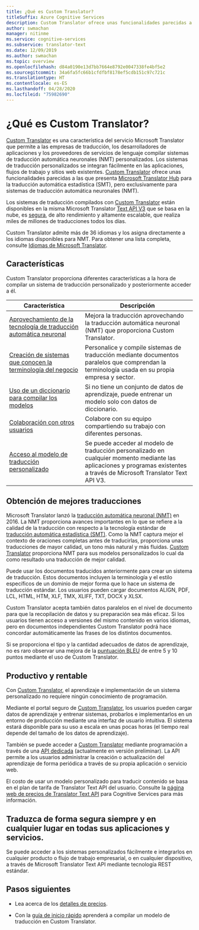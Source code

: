 ```yaml
---
title: ¿Qué es Custom Translator?
titleSuffix: Azure Cognitive Services
description: Custom Translator ofrece unas funcionalidades parecidas a las que presenta Microsoft Translator Hub para la traducción automática estadística (SMT), pero exclusivamente para sistemas de traducción automática neuronales (NMT).
author: swmachan
manager: nitinme
ms.service: cognitive-services
ms.subservice: translator-text
ms.date: 12/09/2019
ms.author: swmachan
ms.topic: overview
ms.openlocfilehash: d84a0190e13d7bb7664e8792e0047338fe4bf5e2
ms.sourcegitcommit: 34a6fa5fc66b1cfdfbf8178ef5cdb151c97c721c
ms.translationtype: HT
ms.contentlocale: es-ES
ms.lasthandoff: 04/28/2020
ms.locfileid: "75982690"
---
```

# <a name="what-is-custom-translator"></a>¿Qué es Custom Translator?

[Custom Translator](https://portal.customtranslator.azure.ai) es una característica del servicio Microsoft Translator que permite a las empresas de traducción, los desarrolladores de aplicaciones y los proveedores de servicios de lenguaje compilar sistemas de traducción automática neuronales (NMT) personalizados. Los sistemas de traducción personalizados se integran fácilmente en las aplicaciones, flujos de trabajo y sitios web existentes. [Custom Translator](https://portal.customtranslator.azure.ai/) ofrece unas funcionalidades parecidas a las que presenta [Microsoft Translator Hub](https://hub.microsofttranslator.com/) para la traducción automática estadística (SMT), pero exclusivamente para sistemas de traducción automática neuronales (NMT).

Los sistemas de traducción compilados con [Custom Translator](https://portal.customtranslator.azure.ai) están disponibles en la misma Microsoft Translator [Text API V3](https://cognitive.uservoice.com/knowledgebase/articles/1147537-api-and-customization-confidentiality) que se basa en la nube, es [segura](https://docs.microsoft.com/azure/cognitive-services/translator/reference/v3-0-translate?tabs=curl), de alto rendimiento y altamente escalable, que realiza miles de millones de traducciones todos los días.

Custom Translator admite más de 36 idiomas y los asigna directamente a los idiomas disponibles para NMT. Para obtener una lista completa, consulte [Idiomas de Microsoft Translator](https://docs.microsoft.com/azure/cognitive-services/translator/language-support#customization).

## <a name="features"></a>Características

Custom Translator proporciona diferentes características a la hora de compilar un sistema de traducción personalizado y posteriormente acceder a él.

|Característica  |Descripción  |
|---------|---------|
|[Aprovechamiento de la tecnología de traducción automática neuronal](https://www.microsoft.com/translator/blog/2016/11/15/microsoft-translator-launching-neural-network-based-translations-for-all-its-speech-languages/)     |  Mejora la traducción aprovechando la traducción automática neuronal (NMT) que proporciona Custom Translator.       |
|[Creación de sistemas que conocen la terminología del negocio](what-are-parallel-documents.md)     |  Personalice y compile sistemas de traducción mediante documentos paralelos que comprendan la terminología usada en su propia empresa y sector.       |
|[Uso de un diccionario para compilar los modelos](what-is-dictionary.md)     |   Si no tiene un conjunto de datos de aprendizaje, puede entrenar un modelo solo con datos de diccionario.       |
|[Colaboración con otros usuarios](how-to-manage-settings.md#share-your-workspace)     |   Colabore con su equipo compartiendo su trabajo con diferentes personas.     |
|[Acceso al modelo de traducción personalizado](https://docs.microsoft.com/azure/cognitive-services/translator/reference/v3-0-translate?tabs=curl)     |  Se puede acceder al modelo de traducción personalizado en cualquier momento mediante las aplicaciones y programas existentes a través de Microsoft Translator Text API V3.       |

## <a name="get-better-translations"></a>Obtención de mejores traducciones

Microsoft Translator lanzó la [traducción automática neuronal (NMT)](https://www.microsoft.com/translator/blog/2016/11/15/microsoft-translator-launching-neural-network-based-translations-for-all-its-speech-languages/) en 2016. La NMT proporciona avances importantes en lo que se refiere a la calidad de la traducción con respecto a la tecnología estándar de [traducción automática estadística (SMT)](https://en.wikipedia.org/wiki/Statistical_machine_translation). Como la NMT captura mejor el contexto de oraciones completas antes de traducirlas, proporciona unas traducciones de mayor calidad, un tono más natural y más fluidas. [Custom Translator](https://portal.customtranslator.azure.ai) proporciona NMT para sus modelos personalizados lo cual da como resultado una traducción de mejor calidad.

Puede usar los documentos traducidos anteriormente para crear un sistema de traducción. Estos documentos incluyen la terminología y el estilo específicos de un dominio de mejor forma que lo hace un sistema de traducción estándar. Los usuarios pueden cargar documentos ALIGN, PDF, LCL, HTML, HTM, XLF, TMX, XLIFF, TXT, DOCX y XLSX.

Custom Translator acepta también datos paralelos en el nivel de documento para que la recopilación de datos y su preparación sea más eficaz. Si los usuarios tienen acceso a versiones del mismo contenido en varios idiomas, pero en documentos independientes Custom Translator podrá hace concordar automáticamente las frases de los distintos documentos.

Si se proporciona el tipo y la cantidad adecuados de datos de aprendizaje, no es raro observar una mejora de la [puntuación BLEU](what-is-bleu-score.md) de entre 5 y 10 puntos mediante el uso de Custom Translator.

## <a name="be-productive-and-cost-effective"></a>Productivo y rentable

Con [Custom Translator](https://portal.customtranslator.azure.ai), el aprendizaje e implementación de un sistema personalizado no requiere ningún conocimiento de programación.

Mediante el portal seguro de [Custom Translator](https://portal.customtranslator.azure.ai), los usuarios pueden cargar datos de aprendizaje y entrenar sistemas, probarlos e implementarlos en un entorno de producción mediante una interfaz de usuario intuitiva. El sistema estará disponible para su uso a escala en unas pocas horas (el tiempo real depende del tamaño de los datos de aprendizaje).

También se puede acceder a [Custom Translator](https://portal.customtranslator.azure.ai) mediante programación a través de una [API dedicada](https://custom-api.cognitive.microsofttranslator.com/swagger/) (actualmente en versión preliminar). La API permite a los usuarios administrar la creación o actualización del aprendizaje de forma periódica a través de su propia aplicación o servicio web.

El costo de usar un modelo personalizado para traducir contenido se basa en el plan de tarifa de Translator Text API del usuario. Consulte la [página web de precios de Translator Text API](https://azure.microsoft.com/pricing/details/cognitive-services/translator-text-api/) para Cognitive Services para más información.

## <a name="securely-translate-anytime-anywhere-on-all-your-apps-and-services"></a>Traduzca de forma segura siempre y en cualquier lugar en todas sus aplicaciones y servicios.

Se puede acceder a los sistemas personalizados fácilmente e integrarlos en cualquier producto o flujo de trabajo empresarial, o en cualquier dispositivo, a través de Microsoft Translator Text API mediante tecnología REST estándar.

## <a name="next-steps"></a>Pasos siguientes

- Lea acerca de los [detalles de precios](https://azure.microsoft.com/pricing/details/cognitive-services/translator-text-api/).

- Con la [guía de inicio rápido](quickstart-build-deploy-custom-model.md) aprenderá a compilar un modelo de traducción en Custom Translator.
